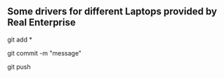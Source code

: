 ## Some drivers for different Laptops provided by Real Enterprise


 git add *
 
 git commit -m "message"
 
 git push